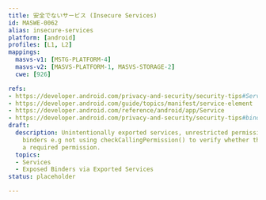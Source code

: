 ```yaml
---
title: 安全でないサービス (Insecure Services)
id: MASWE-0062
alias: insecure-services
platform: [android]
profiles: [L1, L2]
mappings:
  masvs-v1: [MSTG-PLATFORM-4]
  masvs-v2: [MASVS-PLATFORM-1, MASVS-STORAGE-2]
  cwe: [926]

refs:
- https://developer.android.com/privacy-and-security/security-tips#Services
- https://developer.android.com/guide/topics/manifest/service-element
- https://developer.android.com/reference/android/app/Service
- https://developer.android.com/privacy-and-security/security-tips#binder-and-messenger-interfaces
draft:
  description: Unintentionally exported services, unrestricted permissions. Exposed
    binders e.g not using checkCallingPermission() to verify whether the caller has
    a required permission.
  topics:
  - Services
  - Exposed Binders via Exported Services
status: placeholder

---
```


